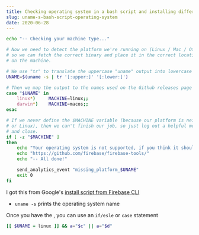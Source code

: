 ```yaml
---
title: Checking operating system in a bash script and installing different programs
slug: uname-s-bash-script-operating-system
date: 2020-06-28
---
```


```bash
echo "-- Checking your machine type..."

# Now we need to detect the platform we're running on (Linux / Mac / Other)
# so we can fetch the correct binary and place it in the correct location
# on the machine.

# We use "tr" to translate the uppercase "uname" output into lowercase
UNAME=$(uname -s | tr '[:upper:]' '[:lower:]')

# Then we map the output to the names used on the Github releases page
case "$UNAME" in
    linux*)     MACHINE=linux;;
    darwin*)    MACHINE=macos;;
esac

# If we never define the $MACHINE variable (because our platform is neither Mac
# or Linux), then we can't finish our job, so just log out a helpful message
# and close.
if [ -z "$MACHINE" ]
then
    echo "Your operating system is not supported, if you think it should be please file a bug."
    echo "https://github.com/firebase/firebase-tools/"
    echo "-- All done!"

    send_analytics_event "missing_platform_$UNAME"
    exit 0
fi
```

I got this from Google's [install script from Firebase CLI](https://firebase.tools/)

- `uname -s` prints the operating system name

Once you have the , you can use an `if/esle` or `case` statement

```bash
[[ $UNAME = linux ]] && a="$c" || a="$d"
```
